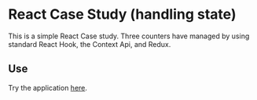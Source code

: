 # React Case Study (handling state)
This is a simple React Case study. Three counters have managed by using standard React Hook, the Context Api, and Redux.

## Use
Try the application [here](https://ducthang-vu.github.io/react_case_study_handling-state/).